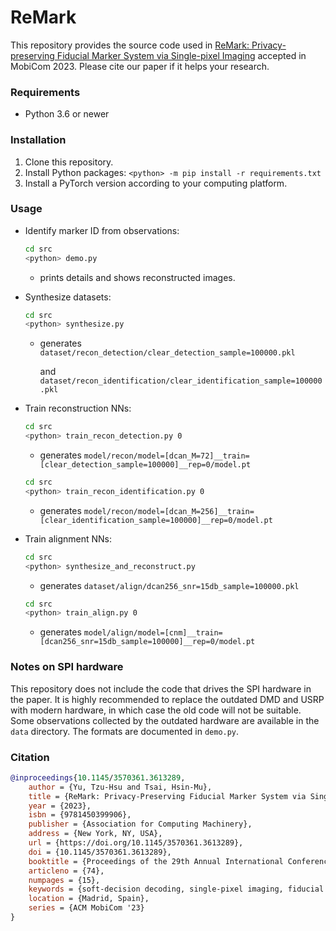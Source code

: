 # ReMark
This repository provides the source code used in [ReMark: Privacy-preserving Fiducial Marker System via Single-pixel Imaging](https://doi.org/10.1145/3570361.3613289) accepted in MobiCom 2023. Please cite our paper if it helps your research.

### Requirements

* Python 3.6 or newer

### Installation

1. Clone this repository.
2. Install Python packages: `<python> -m pip install -r requirements.txt`
3. Install a PyTorch version according to your computing platform.

### Usage

* Identify marker ID from observations:

  ```bash
  cd src
  <python> demo.py
  ```

  * prints details and shows reconstructed images.

* Synthesize datasets:

  ```bash
  cd src
  <python> synthesize.py
  ```

  * generates `dataset/recon_detection/clear_detection_sample=100000.pkl`

    and `dataset/recon_identification/clear_identification_sample=100000.pkl`

* Train reconstruction NNs:

  ```bash
  cd src
  <python> train_recon_detection.py 0
  ```

  * generates `model/recon/model=[dcan_M=72]__train=[clear_detection_sample=100000]__rep=0/model.pt`

  ```bash
  cd src
  <python> train_recon_identification.py 0
  ```

  * generates `model/recon/model=[dcan_M=256]__train=[clear_identification_sample=100000]__rep=0/model.pt`

* Train alignment NNs:

  ```bash
  cd src
  <python> synthesize_and_reconstruct.py
  ```

  * generates `dataset/align/dcan256_snr=15db_sample=100000.pkl`

  ```bash
  cd src
  <python> train_align.py 0
  ```

  * generates `model/align/model=[cnm]__train=[dcan256_snr=15db_sample=100000]__rep=0/model.pt`

### Notes on SPI hardware

This repository does not include the code that drives the SPI hardware in the paper. It is highly recommended to replace the outdated DMD and USRP with modern hardware, in which case the old code will not be suitable. Some observations collected by the outdated hardware are available in the `data` directory. The formats are documented in `demo.py`.

### Citation

```bibtex
@inproceedings{10.1145/3570361.3613289,
    author = {Yu, Tzu-Hsu and Tsai, Hsin-Mu},
    title = {ReMark: Privacy-Preserving Fiducial Marker System via Single-Pixel Imaging},
    year = {2023},
    isbn = {9781450399906},
    publisher = {Association for Computing Machinery},
    address = {New York, NY, USA},
    url = {https://doi.org/10.1145/3570361.3613289},
    doi = {10.1145/3570361.3613289},
    booktitle = {Proceedings of the 29th Annual International Conference on Mobile Computing and Networking},
    articleno = {74},
    numpages = {15},
    keywords = {soft-decision decoding, single-pixel imaging, fiducial marker, retroreflective imaging, singularity-free embedding},
    location = {Madrid, Spain},
    series = {ACM MobiCom '23}
}
```


